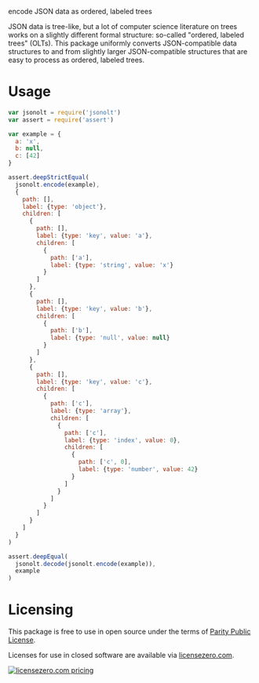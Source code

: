 encode JSON data as ordered, labeled trees

JSON data is tree-like, but a lot of computer science literature on trees works on a slightly different formal structure: so-called "ordered, labeled trees" (OLTs).  This package uniformly converts JSON-compatible data structures to and from slightly larger JSON-compatible structures that are easy to process as ordered, labeled trees.

# Usage

```javascript
var jsonolt = require('jsonolt')
var assert = require('assert')

var example = {
  a: 'x',
  b: null,
  c: [42]
}

assert.deepStrictEqual(
  jsonolt.encode(example),
  {
    path: [],
    label: {type: 'object'},
    children: [
      {
        path: [],
        label: {type: 'key', value: 'a'},
        children: [
          {
            path: ['a'],
            label: {type: 'string', value: 'x'}
          }
        ]
      },
      {
        path: [],
        label: {type: 'key', value: 'b'},
        children: [
          {
            path: ['b'],
            label: {type: 'null', value: null}
          }
        ]
      },
      {
        path: [],
        label: {type: 'key', value: 'c'},
        children: [
          {
            path: ['c'],
            label: {type: 'array'},
            children: [
              {
                path: ['c'],
                label: {type: 'index', value: 0},
                children: [
                  {
                    path: ['c', 0],
                    label: {type: 'number', value: 42}
                  }
                ]
              }
            ]
          }
        ]
      }
    ]
  }
)

assert.deepEqual(
  jsonolt.decode(jsonolt.encode(example)),
  example
)
```


# Licensing

This package is free to use in open source under the terms of [Parity Public License](./LICENSE).

Licenses for use in closed software are available via [licensezero.com](https://licensezero.com).

[![licensezero.com pricing](https://licensezero.com/projects/070801d5-59f1-46ed-bb38-f5aaaa459fb8/badge.svg)](https://licensezero.com/projects/070801d5-59f1-46ed-bb38-f5aaaa459fb8)
